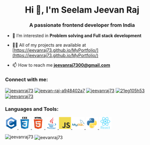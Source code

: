 

<h1 align="center">Hi 👋, I'm Seelam Jeevan Raj</h1>
<h3 align="center">A passionate frontend developer from India</h3>

- 👀 I’m interested in **Problem solving and Full stack development**

- 👨‍💻 All of my projects are available at [https://jeevanraj73.github.io/MyPortfolio/](https://jeevanraj73.github.io/MyPortfolio/)

- 📫 How to reach me **jeevanraj7300@gmail.com**

<h3 align="left">Connect with me:</h3>
<p align="left">
<a href="https://twitter.com/jeevanraj73" target="blank"><img align="center" src="https://raw.githubusercontent.com/rahuldkjain/github-profile-readme-generator/master/src/images/icons/Social/twitter.svg" alt="jeevanraj73" height="30" width="40" /></a>
<a href="https://linkedin.com/in/jeevan-raj-a948402a7" target="blank"><img align="center" src="https://raw.githubusercontent.com/rahuldkjain/github-profile-readme-generator/master/src/images/icons/Social/linked-in-alt.svg" alt="jeevan-raj-a948402a7" height="30" width="40" /></a>
<a href="https://www.codechef.com/users/jeevanraj73" target="blank"><img align="center" src="https://cdn.jsdelivr.net/npm/simple-icons@3.1.0/icons/codechef.svg" alt="jeevanraj73" height="30" width="40" /></a>
<a href="https://www.hackerrank.com/21eg105h53" target="blank"><img align="center" src="https://raw.githubusercontent.com/rahuldkjain/github-profile-readme-generator/master/src/images/icons/Social/hackerrank.svg" alt="21eg105h53" height="30" width="40" /></a>
<a href="https://www.leetcode.com/jeevanraj73" target="blank"><img align="center" src="https://raw.githubusercontent.com/rahuldkjain/github-profile-readme-generator/master/src/images/icons/Social/leet-code.svg" alt="jeevanraj73" height="30" width="40" /></a>
</p>

<h3 align="left">Languages and Tools:</h3>
<p align="left"> <a href="https://www.cprogramming.com/" target="_blank" rel="noreferrer"> <img src="https://raw.githubusercontent.com/devicons/devicon/master/icons/c/c-original.svg" alt="c" width="40" height="40"/> </a> <a href="https://www.w3schools.com/css/" target="_blank" rel="noreferrer"> <img src="https://raw.githubusercontent.com/devicons/devicon/master/icons/css3/css3-original-wordmark.svg" alt="css3" width="40" height="40"/> </a> <a href="https://www.w3.org/html/" target="_blank" rel="noreferrer"> <img src="https://raw.githubusercontent.com/devicons/devicon/master/icons/html5/html5-original-wordmark.svg" alt="html5" width="40" height="40"/> </a> <a href="https://www.java.com" target="_blank" rel="noreferrer"> <img src="https://raw.githubusercontent.com/devicons/devicon/master/icons/java/java-original.svg" alt="java" width="40" height="40"/> </a> <a href="https://developer.mozilla.org/en-US/docs/Web/JavaScript" target="_blank" rel="noreferrer"> <img src="https://raw.githubusercontent.com/devicons/devicon/master/icons/javascript/javascript-original.svg" alt="javascript" width="40" height="40"/> </a> <a href="https://www.mysql.com/" target="_blank" rel="noreferrer"> <img src="https://raw.githubusercontent.com/devicons/devicon/master/icons/mysql/mysql-original-wordmark.svg" alt="mysql" width="40" height="40"/> </a> <a href="https://www.python.org" target="_blank" rel="noreferrer"> <img src="https://raw.githubusercontent.com/devicons/devicon/master/icons/python/python-original.svg" alt="python" width="40" height="40"/> </a> <a href="https://reactjs.org/" target="_blank" rel="noreferrer"> <img src="https://raw.githubusercontent.com/devicons/devicon/master/icons/react/react-original-wordmark.svg" alt="react" width="40" height="40"/> </a> </p>

<p><img align="left" src="https://github-readme-stats.vercel.app/api/top-langs?username=jeevanraj73&show_icons=true&locale=en&layout=compact" alt="jeevanraj73" /></p>

<p>&nbsp;<img align="center" src="https://github-readme-stats.vercel.app/api?username=jeevanraj73&show_icons=true&locale=en" alt="jeevanraj73" /></p>

